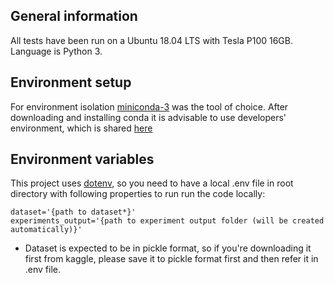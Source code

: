 ## General information
All tests have been run on a Ubuntu 18.04 LTS with Tesla P100 16GB. Language is Python 3.

## Environment setup
For environment isolation [miniconda-3](https://docs.conda.io/projects/conda/en/latest/) was the tool of choice. After downloading and installing conda it is advisable to use developers' environment, which is shared [here](https://anaconda.org/yoandinkov/interspeech)

## Environment variables
This project uses [dotenv](https://github.com/theskumar/python-dotenv), so you need to have a local .env file in root directory with following properties to run run the code locally:

```
dataset='{path to dataset*}'
experiments_output='{path to experiment output folder (will be created automatically)}'
```

* Dataset is expected to be in pickle format, so if you're downloading it first from kaggle, please save it to pickle format first and then refer it in .env file.